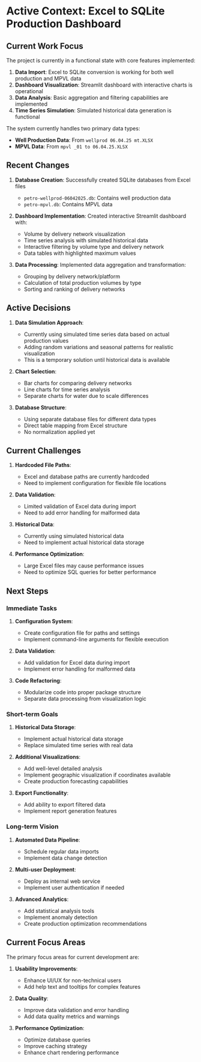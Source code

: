 # Active Context: Excel to SQLite Production Dashboard

## Current Work Focus

The project is currently in a functional state with core features implemented:

1. **Data Import**: Excel to SQLite conversion is working for both well production and MPVL data
2. **Dashboard Visualization**: Streamlit dashboard with interactive charts is operational
3. **Data Analysis**: Basic aggregation and filtering capabilities are implemented
4. **Time Series Simulation**: Simulated historical data generation is functional

The system currently handles two primary data types:
- **Well Production Data**: From `wellprod 06.04.25 mt.XLSX`
- **MPVL Data**: From `mpvl _01 to 06.04.25.XLSX`

## Recent Changes

1. **Database Creation**: Successfully created SQLite databases from Excel files
   - `petro-wellprod-06042025.db`: Contains well production data
   - `petro-mpvl.db`: Contains MPVL data

2. **Dashboard Implementation**: Created interactive Streamlit dashboard with:
   - Volume by delivery network visualization
   - Time series analysis with simulated historical data
   - Interactive filtering by volume type and delivery network
   - Data tables with highlighted maximum values

3. **Data Processing**: Implemented data aggregation and transformation:
   - Grouping by delivery network/platform
   - Calculation of total production volumes by type
   - Sorting and ranking of delivery networks

## Active Decisions

1. **Data Simulation Approach**:
   - Currently using simulated time series data based on actual production values
   - Adding random variations and seasonal patterns for realistic visualization
   - This is a temporary solution until historical data is available

2. **Chart Selection**:
   - Bar charts for comparing delivery networks
   - Line charts for time series analysis
   - Separate charts for water due to scale differences

3. **Database Structure**:
   - Using separate database files for different data types
   - Direct table mapping from Excel structure
   - No normalization applied yet

## Current Challenges

1. **Hardcoded File Paths**:
   - Excel and database paths are currently hardcoded
   - Need to implement configuration for flexible file locations

2. **Data Validation**:
   - Limited validation of Excel data during import
   - Need to add error handling for malformed data

3. **Historical Data**:
   - Currently using simulated historical data
   - Need to implement actual historical data storage

4. **Performance Optimization**:
   - Large Excel files may cause performance issues
   - Need to optimize SQL queries for better performance

## Next Steps

### Immediate Tasks

1. **Configuration System**:
   - Create configuration file for paths and settings
   - Implement command-line arguments for flexible execution

2. **Data Validation**:
   - Add validation for Excel data during import
   - Implement error handling for malformed data

3. **Code Refactoring**:
   - Modularize code into proper package structure
   - Separate data processing from visualization logic

### Short-term Goals

1. **Historical Data Storage**:
   - Implement actual historical data storage
   - Replace simulated time series with real data

2. **Additional Visualizations**:
   - Add well-level detailed analysis
   - Implement geographic visualization if coordinates available
   - Create production forecasting capabilities

3. **Export Functionality**:
   - Add ability to export filtered data
   - Implement report generation features

### Long-term Vision

1. **Automated Data Pipeline**:
   - Schedule regular data imports
   - Implement data change detection

2. **Multi-user Deployment**:
   - Deploy as internal web service
   - Implement user authentication if needed

3. **Advanced Analytics**:
   - Add statistical analysis tools
   - Implement anomaly detection
   - Create production optimization recommendations

## Current Focus Areas

The primary focus areas for current development are:

1. **Usability Improvements**:
   - Enhance UI/UX for non-technical users
   - Add help text and tooltips for complex features

2. **Data Quality**:
   - Improve data validation and error handling
   - Add data quality metrics and warnings

3. **Performance Optimization**:
   - Optimize database queries
   - Improve caching strategy
   - Enhance chart rendering performance
